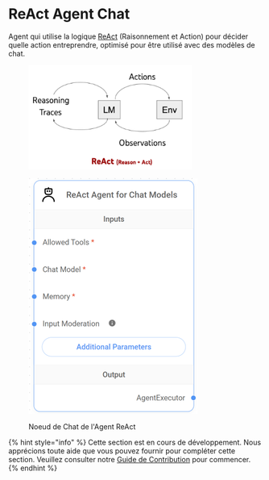 # ReAct Agent Chat

Agent qui utilise la logique [ReAct](https://react-lm.github.io/) (Raisonnement et Action) pour décider quelle action entreprendre, optimisé pour être utilisé avec des modèles de chat.

<figure><img src="../../../.gitbook/assets/image (173).png" alt="" width="325"><figcaption></figcaption></figure>

<figure><img src="../../../.gitbook/assets/image (6) (1) (1) (1) (1) (1) (1) (1) (1).png" alt="" width="336"><figcaption><p>Noeud de Chat de l'Agent ReAct</p></figcaption></figure>

{% hint style="info" %}
Cette section est en cours de développement. Nous apprécions toute aide que vous pouvez fournir pour compléter cette section. Veuillez consulter notre [Guide de Contribution](broken-reference) pour commencer.
{% endhint %}
